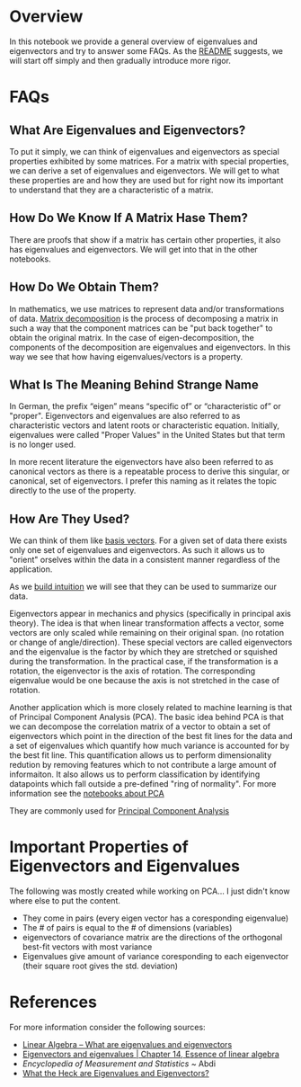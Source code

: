 # Overview
In this notebook we provide a general overview of eigenvalues and eigenvectors and try to answer some FAQs. As the [README](README.md) suggests, we will start off simply and then gradually introduce more rigor.

# FAQs
## What Are Eigenvalues and Eigenvectors?
To put it simply, we can think of eigenvalues and eigenvectors as special properties exhibited by some matrices. For a matrix with special properties, we can derive a set of eigenvalues and eigenvectors. We will get to what these properties are and how they are used but for right now its important to understand that they are a characteristic of a matrix.

## How Do We Know If A Matrix Hase Them?
There are proofs that show if a matrix has certain other properties, it also has eigenvalues and eigenvectors. We will get into that in the other notebooks.

## How Do We Obtain Them?
In mathematics, we use matrices to represent data and/or transformations of data. [Matrix decomposition](../Decomposition.ipynb) is the process of decomposing a matrix in such a way that the component matrices can be "put back together" to obtain the original matrix. In the case of eigen-decomposition, the components of the decomposition are eigenvalues and eigenvectors. In this way we see that how having eigenvalues/vectors is a property.

## What Is The Meaning Behind Strange Name
In German, the prefix “eigen” means “specific of” or “characteristic of” or "proper". Eigenvectors and eigenvalues are also referred to as characteristic vectors and latent roots or characteristic equation. Initially, eigenvalues were called "Proper Values" in the United States but that term is no longer used. 

In more recent literature the eigenvectors have also been referred to as canonical vectors as there is a repeatable process to derive this singular, or canonical, set of eigenvectors. I prefer this naming as it relates the topic directly to the use of the property.

## How Are They Used?

We can think of them like [basis vectors](../../Mathematics/Vectors/Basis%20Vectors.ipynb). For a given set of data there exists only one set of eigenvalues and eigenvectors. As such it allows us to "orient" orselves within the data in a consistent manner regardless of the application. 

As we [build intuition](Intuition%20Behind%20Eigen-Decomposition.ipynb) we will see that they can be used to summarize our data. 

Eigenvectors appear in mechanics and physics (specifically in principal axis theory). The idea is that when linear transformation affects a vector, some vectors are only scaled while remaining on their original span. (no rotation or change of angle/direction). These special vectors are called eigenvectors and the eigenvalue is the factor by which they are stretched or squished during the transformation. In the practical case, if the transformation is a rotation, the eigenvector is the axis of rotation. The corresponding eigenvalue would be one because the axis is not stretched in the case of rotation.

Another application which is more closely related to machine learning is that of Principal Component Analysis (PCA). The basic idea behind PCA is that we can decompose the correlation matrix of a vector to obtain a set of eigenvectors which point in the direction of the best fit lines for the data and a set of eigenvalues which quantify how much variance is accounted for by the best fit line. This quantification allows us to perform dimensionality redution by removing features which to not contribute a large amount of informaiton. It also allows us to perform classification by identifying datapoints which fall outside a pre-defined "ring of normality". For more information see the [notebooks about PCA](../../Data%20Science/Principal%20Component%20Analysis%20(PCA)/README.md)

They are commonly used for [Principal Component Analysis](../../../Data%20Science/Principal%20Component%20Analysis%20(PCA)/README.md)

# Important Properties of Eigenvectors and Eigenvalues
The following was mostly created while working on PCA... I just didn't know where else to put the content.

- They come in pairs (every eigen vector has a coresponding eigenvalue)
- The # of pairs is equal to the # of dimensions (variables)
- eigenvectors of covariance matrix are the directions of the orthogonal best-fit vectors with most variance
- Eigenvalues give amount of variance coresponding to each eigenvector (their square root gives the std. deviation)


# References
For more information consider the following sources:
- [Linear Algebra – What are eigenvalues and eigenvectors](https://www.youtube.com/watch?v=kwA3qM0rm7c)
- [Eigenvectors and eigenvalues | Chapter 14, Essence of linear algebra](https://www.youtube.com/watch?v=PFDu9oVAE-g)
- *Encyclopedia of Measurement and Statistics* ~ Abdi
- [What the Heck are Eigenvalues and Eigenvectors?](https://hubpages.com/education/What-the-Heck-are-Eigenvalues-and-Eigenvectors)